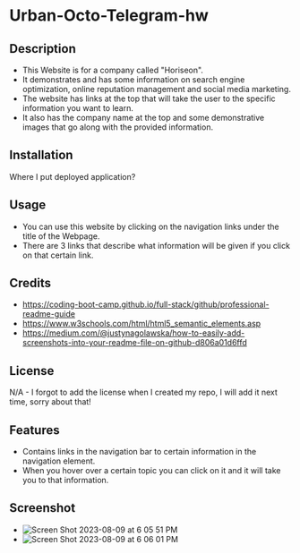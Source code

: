 # Urban-Octo-Telegram-hw

## Description

- This Website is for a company called "Horiseon". 
- It demonstrates and has some information on search engine optimization, online reputation management and social media marketing. 
- The website has links at the top that will take the user to the specific information you want to learn. 
- It also has the company name at the top and some demonstrative images that go along with the provided information.

## Installation

Where I put deployed application?

## Usage

- You can use this website by clicking on the navigation links under the title of the Webpage.
- There are 3 links that describe what information will be given if you click on that certain link.

## Credits

- https://coding-boot-camp.github.io/full-stack/github/professional-readme-guide
- https://www.w3schools.com/html/html5_semantic_elements.asp
- https://medium.com/@justynagolawska/how-to-easily-add-screenshots-into-your-readme-file-on-github-d806a01d6ffd

## License

N/A - I forgot to add the license when I created my repo, I will add it next time, sorry about that!

## Features

- Contains links in the navigation bar to certain information in the navigation element.
- When you hover over a certain topic you can click on it and it will take you to that information.

## Screenshot
- ![Screen Shot 2023-08-09 at 6 05 51 PM](https://github.com/emilygknight/urban-octo-telegram-hw/assets/138501781/0ba2bdd4-387e-404d-a107-5093819f1a06)
- ![Screen Shot 2023-08-09 at 6 06 01 PM](https://github.com/emilygknight/urban-octo-telegram-hw/assets/138501781/eaf68585-9310-4fed-ac0c-7d67c73a2065)


